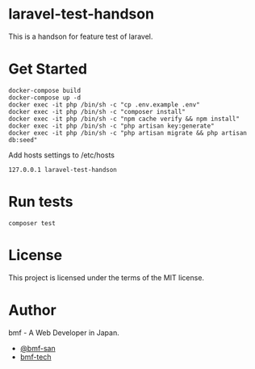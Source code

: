 # laravel-test-handson
This is a handson for feature test of laravel.

# Get Started
```
docker-compose build
docker-compose up -d
docker exec -it php /bin/sh -c "cp .env.example .env"
docker exec -it php /bin/sh -c "composer install"
docker exec -it php /bin/sh -c "npm cache verify && npm install"
docker exec -it php /bin/sh -c "php artisan key:generate"
docker exec -it php /bin/sh -c "php artisan migrate && php artisan db:seed"
```

Add hosts settings to /etc/hosts
```
127.0.0.1 laravel-test-handson
```

# Run tests
`composer test`

# License
This project is licensed under the terms of the MIT license.

# Author
bmf - A Web Developer in Japan.
* [@bmf-san](https://twitter.com/bmf_san)
* [bmf-tech](http://bmf-tech.com/)
